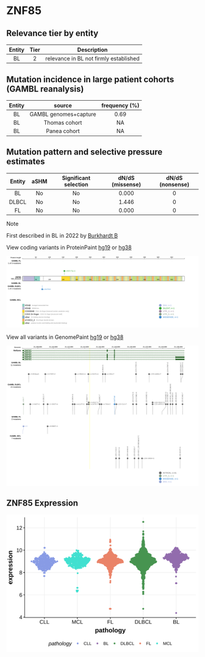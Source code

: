 # ZNF85

## Relevance tier by entity

|Entity|Tier|Description                           |
|:------:|:----:|--------------------------------------|
|BL    |2   |relevance in BL not firmly established|

## Mutation incidence in large patient cohorts (GAMBL reanalysis)

|Entity|source               |frequency (%)|
|:------:|:---------------------:|:-------------:|
|BL    |GAMBL genomes+capture|0.69         |
|BL    |Thomas cohort        |  NA         |
|BL    |Panea cohort         |  NA         |

## Mutation pattern and selective pressure estimates

|Entity|aSHM|Significant selection|dN/dS (missense)|dN/dS (nonsense)|
|:------:|:----:|:---------------------:|:----------------:|:----------------:|
|BL    |No  |No                   |0.000           |0               |
|DLBCL |No  |No                   |1.446           |0               |
|FL    |No  |No                   |0.000           |0               |


> [!NOTE]
> First described in BL in 2022 by [Burkhardt B](https://pubmed.ncbi.nlm.nih.gov/35794096)


View coding variants in ProteinPaint [hg19](https://morinlab.github.io/LLMPP/GAMBL/ZNF85_protein.html)  or [hg38](https://morinlab.github.io/LLMPP/GAMBL/ZNF85_protein_hg38.html)

![image](images/proteinpaint/ZNF85_NM_003429.svg)

View all variants in GenomePaint [hg19](https://morinlab.github.io/LLMPP/GAMBL/ZNF85.html)  or [hg38](https://morinlab.github.io/LLMPP/GAMBL/ZNF85_hg38.html)

![image](images/proteinpaint/ZNF85.svg)
## ZNF85 Expression
![image](images/gene_expression/ZNF85_by_pathology.svg)
